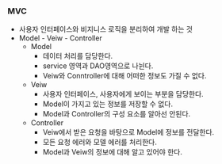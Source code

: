 ### MVC

- 사용자 인터페이스와 비지니스 로직을 분리하여 개발 하는 것
- Model - Veiw - Controller
    - Model
        - 데이터 처리를 담당한다.
        - service 영역과 DAO영역으로 나뉜다.
        - Veiw와 Conntroller에 대해 어떠한 정보도 가질 수 없다.
    - Veiw
        - 사용자 인터페이스, 사용자에게 보이는 부분을 담당한다.
        - Model이 가지고 있는 정보를 저장할 수 없다.
        - Model과 Controller의 구성 요소를 알아선 안된다.
    - Controller
        - Veiw에서 받은 요청을 바탕으로 Model에 정보를 전달한다.
        - 모든 요청 에러와 모델 에러를 처리한다.
        - Model과 Veiw의 정보에 대해 알고 있어야 한다.
